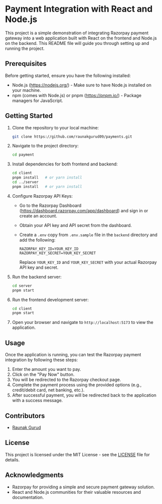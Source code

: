 # Payment Integration with React and Node.js

This project is a simple demonstration of integrating Razorpay payment gateway into a web application built with React on the frontend and Node.js on the backend. This README file will guide you through setting up and running the project.

## Prerequisites

Before getting started, ensure you have the following installed:

- Node.js (https://nodejs.org/) - Make sure to have Node.js installed on your machine.
- npm (comes with Node.js) or pnpm (https://pnpm.io/) - Package managers for JavaScript.

## Getting Started

1. Clone the repository to your local machine:

   ```bash
   git clone https://github.com/raunakgurud09/payments.git
   ```

2. Navigate to the project directory:

   ```bash
   cd payment
   ```

3. Install dependencies for both frontend and backend:

   ```bash
   cd client
   pnpm install   # or yarn install
   cd ../server
   pnpm install   # or yarn install
   ```

4. Configure Razorpay API Keys:
   
   - Go to the Razorpay Dashboard (https://dashboard.razorpay.com/app/dashboard) and sign in or create an account.
   - Obtain your API key and API secret from the dashboard.
   - Create a `.env` copy from `.env.sample` file in the `backend` directory and add the following:

     ```plaintext
     RAZORPAY_KEY_ID=YOUR_KEY_ID
     RAZORPAY_KEY_SECRET=YOUR_KEY_SECRET
     ```

     Replace `YOUR_KEY_ID` and `YOUR_KEY_SECRET` with your actual Razorpay API key and secret.

5. Run the backend server:

   ```bash
   cd server
   pnpm start
   ```

6. Run the frontend development server:

   ```bash
   cd client
   pnpm start
   ```

7. Open your browser and navigate to `http://localhost:5173` to view the application.

## Usage

Once the application is running, you can test the Razorpay payment integration by following these steps:

1. Enter the amount you want to pay.
2. Click on the "Pay Now" button.
3. You will be redirected to the Razorpay checkout page.
4. Complete the payment process using the provided options (e.g., credit/debit card, net banking, etc.).
5. After successful payment, you will be redirected back to the application with a success message.

## Contributors

- [Raunak Gurud](https://github.com/raunakgurud09)

## License

This project is licensed under the MIT License - see the [LICENSE](LICENSE) file for details.

## Acknowledgments

- Razorpay for providing a simple and secure payment gateway solution.
- React and Node.js communities for their valuable resources and documentation.
